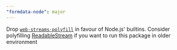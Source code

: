 ```yaml
---
"formdata-node": major
---
```


Drop [`web-streams-polyfill`](https://github.com/MattiasBuelens/web-streams-polyfill) in favour of Node.js' builtins. Consider polyfilling [ReadableStream](https://developer.mozilla.org/en-US/docs/Web/API/ReadableStream) if you want to run this package in older environment
